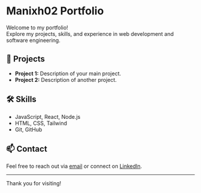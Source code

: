 # Manixh02 Portfolio

Welcome to my portfolio!  
Explore my projects, skills, and experience in web development and software engineering.

## 🚀 Projects

- **Project 1:** Description of your main project.
- **Project 2:** Description of another project.

## 🛠️ Skills

- JavaScript, React, Node.js
- HTML, CSS, Tailwind
- Git, GitHub

## 📫 Contact

Feel free to reach out via [email](mailto:work.manish02@yahoo.com) or connect on [LinkedIn](https://linkedin.com/in/imanish02).

---

Thank you for visiting!
